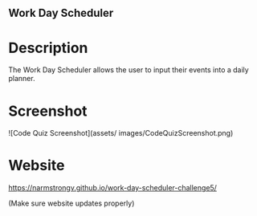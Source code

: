 ## Work Day Scheduler

# Description
The Work Day Scheduler allows the user to input their events into a daily planner.

# Screenshot
![Code Quiz Screenshot](assets/ images/CodeQuizScreenshot.png)

# Website
https://narmstrongv.github.io/work-day-scheduler-challenge5/

(Make sure website updates properly)